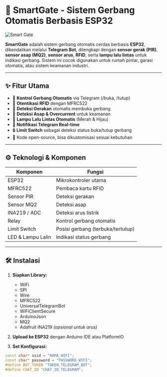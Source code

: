 # 🚪 SmartGate - Sistem Gerbang Otomatis Berbasis ESP32

![Smart Gate](https://www.example.com/gate_image.jpg)

**SmartGate** adalah sistem gerbang otomatis cerdas berbasis **ESP32**, dikendalikan melalui **Telegram Bot**, dilengkapi dengan **sensor gerak (PIR)**, **sensor asap (MQ2)**, **sensor arus**, **RFID**, serta **lampu lalu lintas** untuk indikasi gerbang. Sistem ini cocok digunakan untuk rumah pintar, garasi otomatis, atau sistem keamanan industri.

---

## ✨ Fitur Utama

- 🔐 **Kontrol Gerbang Otomatis** via Telegram (/buka, /tutup)
- 🛂 **Otentikasi RFID** dengan MFRC522
- 🚶 **Deteksi Gerakan** otomatis membuka gerbang
- 💨 **Deteksi Asap & Overcurrent** untuk keamanan
- 🚦 **Lampu Lalu Lintas Otomatis** (Merah & Hijau)
- 💬 **Notifikasi Telegram Real-time**
- 🔒 **Limit Switch** sebagai deteksi status buka/tutup gerbang
- 🔧 Kode open-source, bisa dikustomisasi sesuai kebutuhan

---

## ⚙️ Teknologi & Komponen

| Komponen            | Fungsi                            |
|---------------------|------------------------------------|
| ESP32               | Mikrokontroler utama               |
| MFRC522             | Pembaca kartu RFID                 |
| Sensor PIR          | Deteksi gerakan                    |
| Sensor MQ2          | Deteksi asap                       |
| INA219 / ADC        | Deteksi arus listrik               |
| Relay               | Kontrol gerbang otomatis           |
| Limit Switch        | Posisi gerbang (terbuka/tertutup) |
| LED & Lampu Lalin   | Indikasi status gerbang            |

---

## 🛠️ Instalasi

1. **Siapkan Library:**
   - WiFi
   - SPI
   - Wire
   - MFRC522
   - UniversalTelegramBot
   - WiFiClientSecure
   - ArduinoJson
   - MQ2
   - Adafruit INA219 *(opsional untuk arus)*

2. **Upload ke ESP32** dengan Arduino IDE atau PlatformIO

3. **Set Konfigurasi:**

```cpp
const char* ssid = "NAMA_WIFI";
const char* password = "PASSWORD_WIFI";
#define BOT_TOKEN "TOKEN_TELEGRAM_BOT";
#define CHAT_ID "CHAT_ID_TELEGRAM";
